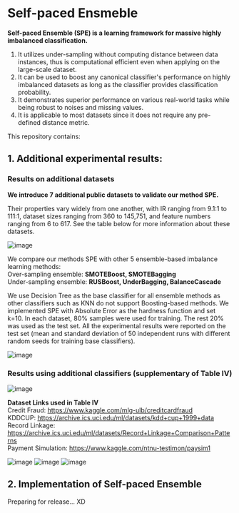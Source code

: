 # Self-paced Ensmeble

**Self-paced Ensemble (SPE) is a learning framework for massive highly imbalanced classification.**  
1. It utilizes under-sampling without computing distance between data instances, thus is computational efficient even when applying on the large-scale dataset. 
2. It can be used to boost any canonical classifier's performance on highly imbalanced datasets as long as the classifier provides classification probability.
3. It demonstrates superior performance on various real-world tasks while being robust to noises and missing values.
4. It is applicable to most datasets since it does not require any pre-defined distance metric.

This repository contains:

## 1. Additional experimental results:

### Results on additional datasets
**We introduce 7 additional public datasets to validate our method SPE.**  

Their properties vary widely from one another, with IR ranging from 9.1:1 to 111:1, dataset sizes ranging from 360 to 145,751, and feature numbers ranging from 6 to 617. See the table below for more information about these datasets.

![image](https://github.com/ZhiningLiu1998/self-paced-ensemble/blob/master/pic/additional_datasets.png)

We compare our methods SPE with other 5 ensemble-based imbalance learning methods:  
Over-sampling ensemble:  **SMOTEBoost, SMOTEBagging**  
Under-sampling ensemble: **RUSBoost, UnderBagging, BalanceCascade**  

We use Decision Tree as the base classifier for all ensemble methods as other classifiers such as KNN do not support Boosting-based methods. We implemented SPE with Absolute Error as the hardness function and set k=10. In each dataset, 80% samples were used for training. The rest 20% was used as the test set. All the experimental results were reported on the test set (mean and standard deviation of 50 independent runs with different random seeds for training base classifiers). 

![image](https://github.com/ZhiningLiu1998/self-paced-ensemble/blob/master/pic/additional_datasets_results.png)

### Results using additional classifiers (supplementary of Table IV)

![image](https://github.com/ZhiningLiu1998/self-paced-ensemble/blob/master/pic/statistics.png)

**Dataset Links used in Table IV**  
Credit Fraud: https://www.kaggle.com/mlg-ulb/creditcardfraud  
KDDCUP: https://archive.ics.uci.edu/ml/datasets/kdd+cup+1999+data  
Record Linkage: https://archive.ics.uci.edu/ml/datasets/Record+Linkage+Comparison+Patterns  
Payment Simulation: https://www.kaggle.com/ntnu-testimon/paysim1  

![image](https://github.com/ZhiningLiu1998/self-paced-ensemble/blob/master/pic/credit.png)
![image](https://github.com/ZhiningLiu1998/self-paced-ensemble/blob/master/pic/kddcup.png)
![image](https://github.com/ZhiningLiu1998/self-paced-ensemble/blob/master/pic/record_paysim.png)

## 2. Implementation of Self-paced Ensemble

Preparing for release... XD
